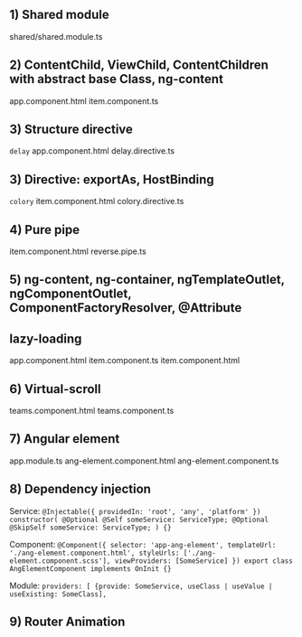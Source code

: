 ## 1) Shared module

shared/shared.module.ts

## 2) ContentChild, ViewChild, ContentChildren with abstract base Class, ng-content

app.component.html
item.component.ts

## 3) Structure directive
`delay`
app.component.html
delay.directive.ts

## 3) Directive: exportAs, HostBinding
`colory`
item.component.html
colory.directive.ts

## 4) Pure pipe
item.component.html
reverse.pipe.ts

## 5) ng-content, ng-container, ngTemplateOutlet, ngComponentOutlet, ComponentFactoryResolver, @Attribute
## lazy-loading

app.component.html
item.component.ts
item.component.html

## 6) Virtual-scroll
teams.component.html
teams.component.ts

## 7) Angular element

app.module.ts
ang-element.component.html
ang-element.component.ts


## 8) Dependency injection
Service:
`
@Injectable({
  providedIn: 'root', 'any', 'platform'
})
constructor(
  @Optional @Self someService: ServiceType;
  @Optional @SkipSelf someService: ServiceType;
) {}
`

Component:
`
@Component({
  selector: 'app-ang-element',
  templateUrl: './ang-element.component.html',
  styleUrls: ['./ang-element.component.scss'],
  viewProviders: [SomeService]
})
export class AngElementComponent implements OnInit {}
`

Module:
`
providers: [ {provide: SomeService, useClass | useValue | useExisting: SomeClass],
`

## 9) Router Animation
